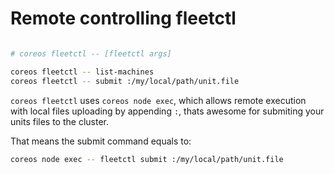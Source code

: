 # Remote controlling fleetctl

```bash

# coreos fleetctl -- [fleetctl args]

coreos fleetctl -- list-machines
coreos fleetctl -- submit :/my/local/path/unit.file

```

`coreos fleetctl` uses `coreos node exec`, which allows remote execution with
local files uploading by appending `:`, thats awesome for submiting your units
files to the cluster.


That means the submit command equals to:
```bash
coreos node exec -- fleetctl submit :/my/local/path/unit.file
```
